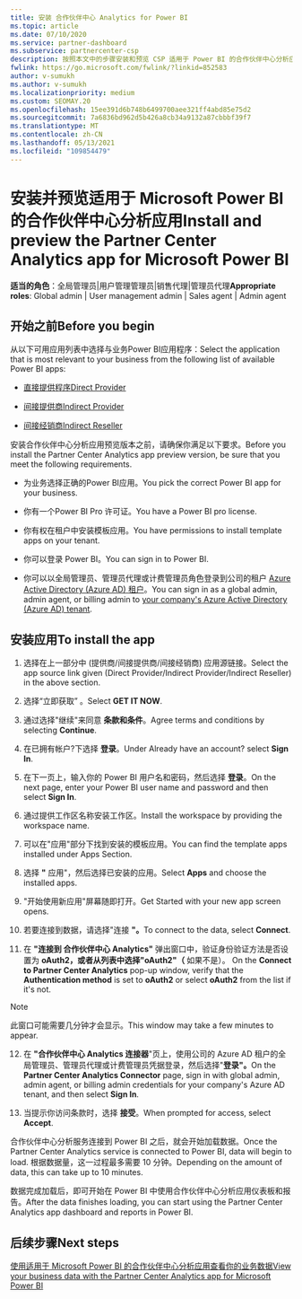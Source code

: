 ```yaml
---
title: 安装 合作伙伴中心 Analytics for Power BI
ms.topic: article
ms.date: 07/10/2020
ms.service: partner-dashboard
ms.subservice: partnercenter-csp
description: 按照本文中的步骤安装和预览 CSP 适用于 Power BI 的合作伙伴中心分析应用 (中的直接合作伙伴) 。
fwlink: https://go.microsoft.com/fwlink/?linkid=852583
author: v-sumukh
ms.author: v-sumukh
ms.localizationpriority: medium
ms.custom: SEOMAY.20
ms.openlocfilehash: 15ee391d6b748b6499700aee321ff4abd85e75d2
ms.sourcegitcommit: 7a6836bd962d5b426a8cb34a9132a87cbbbf39f7
ms.translationtype: MT
ms.contentlocale: zh-CN
ms.lasthandoff: 05/13/2021
ms.locfileid: "109854479"
---
```

# <a name="install-and-preview-the-partner-center-analytics-app-for-microsoft-power-bi"></a><span data-ttu-id="13b97-103">安装并预览适用于 Microsoft Power BI 的合作伙伴中心分析应用</span><span class="sxs-lookup"><span data-stu-id="13b97-103">Install and preview the Partner Center Analytics app for Microsoft Power BI</span></span>


<span data-ttu-id="13b97-104">**适当的角色**：全局管理员|用户管理管理员|销售代理|管理员代理</span><span class="sxs-lookup"><span data-stu-id="13b97-104">**Appropriate roles**: Global admin | User management admin | Sales agent | Admin agent</span></span>

## <a name="before-you-begin"></a><span data-ttu-id="13b97-105">开始之前</span><span class="sxs-lookup"><span data-stu-id="13b97-105">Before you begin</span></span>

<span data-ttu-id="13b97-106">从以下可用应用列表中选择与业务Power BI应用程序：</span><span class="sxs-lookup"><span data-stu-id="13b97-106">Select the application that is most relevant to your business from the following list of available Power BI apps:</span></span>

- [<span data-ttu-id="13b97-107">直接提供程序</span><span class="sxs-lookup"><span data-stu-id="13b97-107">Direct Provider</span></span>](https://appsource.microsoft.com/product/power-bi/partnercenteranalytics.direct_provider_partner_analytics)

- [<span data-ttu-id="13b97-108">间接提供商</span><span class="sxs-lookup"><span data-stu-id="13b97-108">Indirect Provider</span></span>](https://appsource.microsoft.com/product/power-bi/partnercenteranalytics.indirect_provider_partner_analytics)

- [<span data-ttu-id="13b97-109">间接经销商</span><span class="sxs-lookup"><span data-stu-id="13b97-109">Indirect Reseller</span></span>](https://appsource.microsoft.com/product/power-bi/partnercenteranalytics.indirect_reseller_partner_analytics)

<span data-ttu-id="13b97-110">安装合作伙伴中心分析应用预览版本之前，请确保你满足以下要求。</span><span class="sxs-lookup"><span data-stu-id="13b97-110">Before you install the Partner Center Analytics app preview version, be sure that you meet the following requirements.</span></span>

- <span data-ttu-id="13b97-111">为业务选择正确的Power BI应用。</span><span class="sxs-lookup"><span data-stu-id="13b97-111">You pick the correct Power BI app for your business.</span></span>

- <span data-ttu-id="13b97-112">你有一个Power BI Pro 许可证。</span><span class="sxs-lookup"><span data-stu-id="13b97-112">You have a Power BI pro license.</span></span>

- <span data-ttu-id="13b97-113">你有权在租户中安装模板应用。</span><span class="sxs-lookup"><span data-stu-id="13b97-113">You have permissions to install template apps on your tenant.</span></span>

- <span data-ttu-id="13b97-114">你可以登录 Power BI。</span><span class="sxs-lookup"><span data-stu-id="13b97-114">You can sign in to Power BI.</span></span>

- <span data-ttu-id="13b97-115">你可以以全局管理员、管理员代理或计费管理员角色登录到公司的租户 [Azure Active Directory (Azure AD) 租户](azure-active-directory-tenants-and-partner-center.md)。</span><span class="sxs-lookup"><span data-stu-id="13b97-115">You can sign in as a global admin, admin agent, or billing admin to [your company's Azure Active Directory (Azure AD) tenant](azure-active-directory-tenants-and-partner-center.md).</span></span>

## <a name="to-install-the-app"></a><span data-ttu-id="13b97-116">安装应用</span><span class="sxs-lookup"><span data-stu-id="13b97-116">To install the app</span></span>

1. <span data-ttu-id="13b97-117">选择在上一部分中 (提供商/间接提供商/间接经销商) 应用源链接。</span><span class="sxs-lookup"><span data-stu-id="13b97-117">Select the app source link given (Direct Provider/Indirect Provider/Indirect Reseller) in the above section.</span></span>

2. <span data-ttu-id="13b97-118">选择“立即获取”  。</span><span class="sxs-lookup"><span data-stu-id="13b97-118">Select **GET IT NOW**.</span></span> 

3. <span data-ttu-id="13b97-119">通过选择"继续"来同意 **条款和条件**。</span><span class="sxs-lookup"><span data-stu-id="13b97-119">Agree terms and conditions by selecting **Continue**.</span></span>

4. <span data-ttu-id="13b97-120">在已拥有帐户?下选择 **登录**。</span><span class="sxs-lookup"><span data-stu-id="13b97-120">Under Already have an account? select **Sign In**.</span></span>

5. <span data-ttu-id="13b97-121">在下一页上，输入你的 Power BI 用户名和密码，然后选择 **登录**。</span><span class="sxs-lookup"><span data-stu-id="13b97-121">On the next page, enter your Power BI user name and password and then select **Sign In**.</span></span>

6. <span data-ttu-id="13b97-122">通过提供工作区名称安装工作区。</span><span class="sxs-lookup"><span data-stu-id="13b97-122">Install the workspace by providing the workspace name.</span></span>

7. <span data-ttu-id="13b97-123">可以在"应用"部分下找到安装的模板应用。</span><span class="sxs-lookup"><span data-stu-id="13b97-123">You can find the template apps installed under Apps Section.</span></span>

8. <span data-ttu-id="13b97-124">选择 **"** 应用"，然后选择已安装的应用。</span><span class="sxs-lookup"><span data-stu-id="13b97-124">Select **Apps** and choose the installed apps.</span></span>

9. <span data-ttu-id="13b97-125">"开始使用新应用"屏幕随即打开。</span><span class="sxs-lookup"><span data-stu-id="13b97-125">Get Started with your new app screen opens.</span></span>

10. <span data-ttu-id="13b97-126">若要连接到数据，请选择"连接 **"。**</span><span class="sxs-lookup"><span data-stu-id="13b97-126">To connect to the data, select **Connect**.</span></span>

11. <span data-ttu-id="13b97-127">在 **"连接到 合作伙伴中心 Analytics"** 弹出窗口中，验证身份验证方法是否设置为 **oAuth2，或者从列表中选择"oAuth2"（** 如果不是）。 </span><span class="sxs-lookup"><span data-stu-id="13b97-127">On the **Connect to Partner Center Analytics** pop-up window, verify that the **Authentication method** is set to **oAuth2** or select **oAuth2** from the list if it's not.</span></span> 

> [!NOTE]  
>  <span data-ttu-id="13b97-128">此窗口可能需要几分钟才会显示。</span><span class="sxs-lookup"><span data-stu-id="13b97-128">This window may take a few minutes to appear.</span></span>

12. <span data-ttu-id="13b97-129">在 **"合作伙伴中心 Analytics 连接器**"页上，使用公司的 Azure AD 租户的全局管理员、管理员代理或计费管理员凭据登录，然后选择"**登录"。**</span><span class="sxs-lookup"><span data-stu-id="13b97-129">On the **Partner Center Analytics Connector** page, sign in with global admin, admin agent, or billing admin credentials for your company's Azure AD tenant, and then select **Sign In**.</span></span>
 
13. <span data-ttu-id="13b97-130">当提示你访问条款时，选择 **接受**。</span><span class="sxs-lookup"><span data-stu-id="13b97-130">When prompted for access, select **Accept**.</span></span> 

<span data-ttu-id="13b97-131">合作伙伴中心分析服务连接到 Power BI 之后，就会开始加载数据。</span><span class="sxs-lookup"><span data-stu-id="13b97-131">Once the Partner Center Analytics service is connected to Power BI, data will begin to load.</span></span> <span data-ttu-id="13b97-132">根据数据量，这一过程最多需要 10 分钟。</span><span class="sxs-lookup"><span data-stu-id="13b97-132">Depending on the amount of data, this can take up to 10 minutes.</span></span> 

<span data-ttu-id="13b97-133">数据完成加载后，即可开始在 Power BI 中使用合作伙伴中心分析应用仪表板和报告。</span><span class="sxs-lookup"><span data-stu-id="13b97-133">After the data finishes loading, you can start using the Partner Center Analytics app dashboard and reports in Power BI.</span></span>

## <a name="next-steps"></a><span data-ttu-id="13b97-134">后续步骤</span><span class="sxs-lookup"><span data-stu-id="13b97-134">Next steps</span></span>

[<span data-ttu-id="13b97-135">使用适用于 Microsoft Power BI 的合作伙伴中心分析应用查看你的业务数据</span><span class="sxs-lookup"><span data-stu-id="13b97-135">View your business data with the Partner Center Analytics app for Microsoft Power BI</span></span>](power-bi-app-for-direct-partners-use.md)
